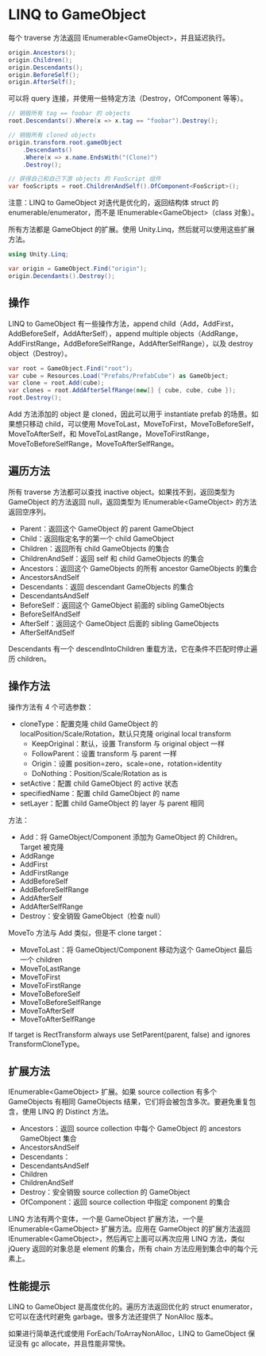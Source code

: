 # LINQ to GameObject

每个 traverse 方法返回 IEnumerable\<GameObject\>，并且延迟执行。

```C#
origin.Ancestors();
origin.Children();
origin.Descendants();
origin.BeforeSelf();
origin.AfterSelf();
```

可以将 query 连接，并使用一些特定方法（Destroy，OfComponent 等等）。

```C#
// 销毁所有 tag == foobar 的 objects
root.Descendants().Where(x => x.tag == "foobar").Destroy();

// 销毁所有 cloned objects
origin.transform.root.gameObject
    .Descendants()
    .Where(x => x.name.EndsWith("(Clone)")
    .Destroy();

// 获得自己和自己下游 objects 的 FooScript 组件
var fooScripts = root.ChildrenAndSelf().OfComponent<FooScript>();
```

注意：LINQ to GameObject 对迭代是优化的，返回结构体 struct 的 enumerable/enumerator，而不是 IEnumerable\<GameObject\>（class 对象）。

所有方法都是 GameObject 的扩展。使用 Unity.Linq，然后就可以使用这些扩展方法。

```C#
using Unity.Linq;

var origin = GameObject.Find("origin");
origin.Decendants().Destroy();
```

## 操作

LINQ to GameObject 有一些操作方法，append child（Add，AddFirst，AddBeforeSelf，AddAfterSelf），append multiple objects（AddRange，AddFirstRange，AddBeforeSelfRange，AddAfterSelfRange），以及 destroy object（Destroy）。

```C#
var root = GameObject.Find("root");
var cube = Resources.Load("Prefabs/PrefabCube") as GameObject;
var clone = root.Add(cube);
var clones = root.AddAfterSelfRange(new[] { cube, cube, cube });
root.Destroy();
```

Add 方法添加的 object 是 cloned，因此可以用于 instantiate prefab 的场景。如果想只移动 child，可以使用 MoveToLast，MoveToFirst，MoveToBeforeSelf，MoveToAfterSelf，和 MoveToLastRange，MoveToFirstRange，MoveToBeforeSelfRange，MoveToAfterSelfRange。

## 遍历方法

所有 traverse 方法都可以查找 inactive object。如果找不到，返回类型为 GameObject 的方法返回 null，返回类型为 IEnumerable\<GameObject\> 的方法返回空序列。

- Parent：返回这个 GameObject 的 parent GameObject
- Child：返回指定名字的第一个 child GameObject
- Children：返回所有 child GameObjects 的集合
- ChildrenAndSelf：返回 self 和 child GameObjects 的集合
- Ancestors：返回这个 GameObjects 的所有 ancestor GameObjects 的集合
- AncestorsAndSelf
- Descendants：返回 descendant GameObjects 的集合
- DescendantsAndSelf
- BeforeSelf：返回这个 GameObject 前面的 sibling GameObjects
- BeforeSelfAndSelf
- AfterSelf：返回这个 GameObject 后面的 sibling GameObjects
- AfterSelfAndSelf

Descendants 有一个 descendIntoChildren 重载方法，它在条件不匹配时停止遍历 children。

## 操作方法

操作方法有 4 个可选参数：

- cloneType：配置克隆 child GameObject 的 localPosition/Scale/Rotation，默认只克隆 original local transform
  - KeepOriginal：默认，设置 Transform 与 original object 一样
  - FollowParent：设置 transform 与 parent 一样
  - Origin：设置 position=zero，scale=one，rotation=identity
  - DoNothing：Position/Scale/Rotation as is
- setActive：配置 child GameObject 的 active 状态
- specifiedName：配置 child GameObject 的 name
- setLayer：配置 child GameObject 的 layer 与 parent 相同

方法：

- Add：将 GameObject/Component 添加为 GameObject 的 Children。Target 被克隆
- AddRange
- AddFirst
- AddFirstRange
- AddBeforeSelf
- AddBeforeSelfRange
- AddAfterSelf
- AddAfterSelfRange
- Destroy：安全销毁 GameObject（检查 null）

MoveTo 方法与 Add 类似，但是不 clone target：

- MoveToLast：将 GameObject/Component 移动为这个 GameObject 最后一个 children
- MoveToLastRange
- MoveToFirst
- MoveToFirstRange
- MoveToBeforeSelf
- MoveToBeforeSelfRange
- MoveToAfterSelf
- MoveToAfterSelfRange

If target is RectTransform always use SetParent(parent, false) and ignores TransformCloneType。

## 扩展方法

IEnumerable\<GameObject\> 扩展。如果 source collection 有多个 GameObjects 有相同 GameObjects 结果，它们将会被包含多次。要避免重复包含，使用 LINQ 的 Distinct 方法。

- Ancestors：返回 source collection 中每个 GameObject 的 ancestors GameObject 集合
- AncestorsAndSelf
- Descendants：
- DescendantsAndSelf
- Children
- ChildrenAndSelf
- Destroy：安全销毁 source collection 的 GameObject
- OfComponent：返回 source collection 中指定 component 的集合

LINQ 方法有两个变体，一个是 GameObject 扩展方法，一个是 IEnumerable\<GameObject\> 扩展方法。应用在 GameObject 的扩展方法返回 IEnumerable\<GameObject\>，然后再它上面可以再次应用 LINQ 方法，类似 jQuery 返回的对象总是 element 的集合，所有 chain 方法应用到集合中的每个元素上。

## 性能提示

LINQ to GameObject 是高度优化的。遍历方法返回优化的 struct enumerator，它可以在迭代时避免 garbage。很多方法还提供了 NonAlloc 版本。

如果进行简单迭代或使用 ForEach/ToArrayNonAlloc，LINQ to GameObject 保证没有 gc allocate，并且性能非常快。


